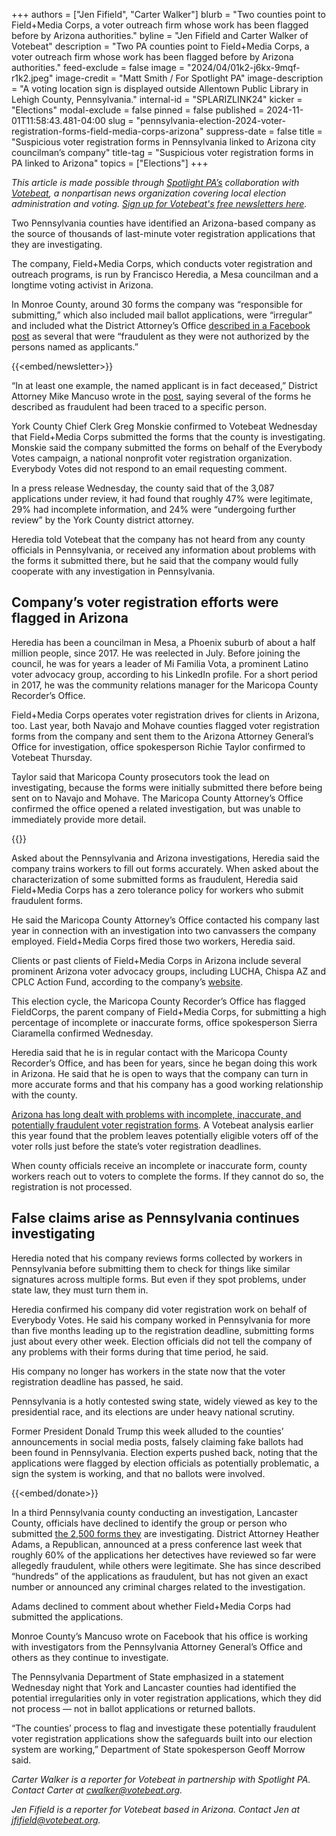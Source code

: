 +++
authors = ["Jen Fifield", "Carter Walker"]
blurb = "Two counties point to Field+Media Corps, a voter outreach firm whose work has been flagged before by Arizona authorities."
byline = "Jen Fifield and Carter Walker of Votebeat"
description = "Two PA counties point to Field+Media Corps, a voter outreach firm whose work has been flagged before by Arizona authorities."
feed-exclude = false
image = "2024/04/01k2-j6kx-9mqf-r1k2.jpeg"
image-credit = "Matt Smith / For Spotlight PA"
image-description = "A voting location sign is displayed outside Allentown Public Library in Lehigh County, Pennsylvania."
internal-id = "SPLARIZLINK24"
kicker = "Elections"
modal-exclude = false
pinned = false
published = 2024-11-01T11:58:43.481-04:00
slug = "pennsylvania-election-2024-voter-registration-forms-field-media-corps-arizona"
suppress-date = false
title = "Suspicious voter registration forms in Pennsylvania linked to Arizona city councilman’s company"
title-tag = "Suspicious voter registration forms in PA linked to Arizona"
topics = ["Elections"]
+++

<em>This article is made possible through </em><a href="https://www.spotlightpa.org/"><em>Spotlight PA’s</em></a><em> collaboration with </em><a href="https://www.votebeat.org/"><em>Votebeat</em></a><em>, a nonpartisan news organization covering local election administration and voting. </em><a href="https://www.votebeat.org/newsletters/"><em>Sign up for Votebeat&#39;s free newsletters here</em></a><em>.</em>

Two Pennsylvania counties have identified an Arizona-based company as the source of thousands of last-minute voter registration applications that they are investigating.

The company, Field\+Media Corps, which conducts voter registration and outreach programs, is run by Francisco Heredia, a Mesa councilman and a longtime voting activist in Arizona.

In Monroe County, around 30 forms the company was “responsible for submitting,” which also included mail ballot applications, were “irregular” and included what the District Attorney’s Office <a href="https://www.facebook.com/MonroeCountyDistrictAttorney/posts/pfbid02gJEEbhyRAcLPqyC5mEonuZDVNZEvQ2idw6y7sJ6d3GMs9NgL95ghgM4mtrbYDc2dl?rdid=8ZwYdE">described in a Facebook post</a> as several that were “fraudulent as they were not authorized by the persons named as applicants.”

{{<embed/newsletter>}}

“In at least one example, the named applicant is in fact deceased,” District Attorney Mike Mancuso wrote in the <a href="https://www.facebook.com/MonroeCountyDistrictAttorney/posts/pfbid02gJEEbhyRAcLPqyC5mEonuZDVNZEvQ2idw6y7sJ6d3GMs9NgL95ghgM4mtrbYDc2dl?rdid=8ZwYdE">post</a>, saying several of the forms he described as fraudulent had been traced to a specific person.

York County Chief Clerk Greg Monskie confirmed to Votebeat Wednesday that Field\+Media Corps submitted the forms that the county is investigating. Monskie said the company submitted the forms on behalf of the Everybody Votes campaign, a national nonprofit voter registration organization. Everybody Votes did not respond to an email requesting comment.

In a press release Wednesday, the county said that of the 3,087 applications under review, it had found that roughly 47% were legitimate, 29% had incomplete information, and 24% were “undergoing further review” by the York County district attorney.

Heredia told Votebeat that the company has not heard from any county officials in Pennsylvania, or received any information about problems with the forms it submitted there, but he said that the company would fully cooperate with any investigation in Pennsylvania.

## Company’s voter registration efforts were flagged in Arizona

Heredia has been a councilman in Mesa, a Phoenix suburb of about a half million people, since 2017. He was reelected in July. Before joining the council, he was for years a leader of Mi Familia Vota, a prominent Latino voter advocacy group, according to his LinkedIn profile. For a short period in 2017, he was the community relations manager for the Maricopa County Recorder’s Office.

Field\+Media Corps operates voter registration drives for clients in Arizona, too. Last year, both Navajo and Mohave counties flagged voter registration forms from the company and sent them to the Arizona Attorney General’s Office for investigation, office spokesperson Richie Taylor confirmed to Votebeat Thursday.

Taylor said that Maricopa County prosecutors took the lead on investigating, because the forms were initially submitted there before being sent on to Navajo and Mohave. The Maricopa County Attorney’s Office confirmed the office opened a related investigation, but was unable to immediately provide more detail.

{{<dewey-assistant>}}

Asked about the Pennsylvania and Arizona investigations, Heredia said the company trains workers to fill out forms accurately. When asked about the characterization of some submitted forms as fraudulent, Heredia said Field\+Media Corps has a zero tolerance policy for workers who submit fraudulent forms.

He said the Maricopa County Attorney’s Office contacted his company last year in connection with an investigation into two canvassers the company employed. Field\+Media Corps fired those two workers, Heredia said.

Clients or past clients of Field\+Media Corps in Arizona include several prominent Arizona voter advocacy groups, including LUCHA, Chispa AZ and CPLC Action Fund, according to the company’s <a href="https://www.fieldandmedia.com/our-services">website</a>.

This election cycle, the Maricopa County Recorder’s Office has flagged FieldCorps, the parent company of Field\+Media Corps, for submitting a high percentage of incomplete or inaccurate forms, office spokesperson Sierra Ciaramella confirmed Wednesday.

Heredia said that he is in regular contact with the Maricopa County Recorder’s Office, and has been for years, since he began doing this work in Arizona. He said that he is open to ways that the company can turn in more accurate forms and that his company has a good working relationship with the county. <strong></strong>

<a href="https://www.votebeat.org/arizona/2024/07/29/voter-registration-form-errors-maricopa-apache/">Arizona has long dealt with problems with incomplete, inaccurate, and potentially fraudulent voter registration forms</a>. A Votebeat analysis earlier this year found that the problem leaves potentially eligible voters off of the voter rolls just before the state’s voter registration deadlines.

When county officials receive an incomplete or inaccurate form, county workers reach out to voters to complete the forms. If they cannot do so, the registration is not processed.

## False claims arise as Pennsylvania continues investigating

Heredia noted that his company reviews forms collected by workers in Pennsylvania before submitting them to check for things like similar signatures across multiple forms. But even if they spot problems, under state law, they must turn them in.

Heredia confirmed his company did voter registration work on behalf of Everybody Votes. He said his company worked in Pennsylvania for more than five months leading up to the registration deadline, submitting forms just about every other week. Election officials did not tell the company of any problems with their forms during that time period, he said.

His company no longer has workers in the state now that the voter registration deadline has passed, he said.

Pennsylvania is a hotly contested swing state, widely viewed as key to the presidential race, and its elections are under heavy national scrutiny.

Former President Donald Trump this week alluded to the counties’ announcements in social media posts, falsely claiming fake ballots had been found in Pennsylvania. Election experts pushed back, noting that the applications were flagged by election officials as potentially problematic, a sign the system is working, and that no ballots were involved.

{{<embed/donate>}}

In a third Pennsylvania county conducting an investigation, Lancaster County, officials have declined to identify the group or person who submitted <a href="https://www.votebeat.org/pennsylvania/2024/10/25/pennsylvanias-lancaster-county-detects-signs-of-fraud-in-late-arriving-voter-registrations/">the 2,500 forms they</a> are investigating. District Attorney Heather Adams, a Republican, announced at a press conference last week that roughly 60% of the applications her detectives have reviewed so far were allegedly fraudulent, while others were legitimate. She has since described “hundreds” of the applications as fraudulent, but has not given an exact number or announced any criminal charges related to the investigation.

Adams declined to comment about whether Field\+Media Corps had submitted the applications.

Monroe County’s Mancuso wrote on Facebook that his office is working with investigators from the Pennsylvania Attorney General’s Office and others as they continue to investigate.

The Pennsylvania Department of State emphasized in a statement Wednesday night that York and Lancaster counties had identified the potential irregularities only in voter registration applications, which they did not process — not in ballot applications or returned ballots.

“The counties’ process to flag and investigate these potentially fraudulent voter registration applications show the safeguards built into our election system are working,” Department of State spokesperson Geoff Morrow said.

<em>Carter Walker is a reporter for Votebeat in partnership with Spotlight PA. Contact Carter at </em><a href="mailto:cwalker@votebeat.org"><em>cwalker@votebeat.org</em></a><em>.</em>

<em>Jen Fifield is a reporter for Votebeat based in Arizona. Contact Jen at </em><a href="mailto:jfifield@votebeat.org"><em>jfifield@votebeat.org</em></a><em>.</em><strong></strong>

